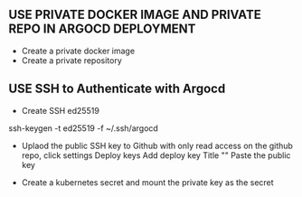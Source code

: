 ## USE PRIVATE DOCKER IMAGE AND PRIVATE REPO IN ARGOCD DEPLOYMENT

- Create a private docker image
- Create a private repository

## USE SSH to Authenticate with Argocd
- Create SSH ed25519

ssh-keygen -t ed25519 -f ~/.ssh/argocd

- Uplaod the public SSH key to Github with only read access 
on the github repo, click settings
Deploy keys
Add deploy key
Title ""
Paste the public key

- Create a kubernetes secret and mount the private key as the secret
```
